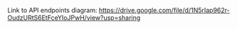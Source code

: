Link to API endpoints diagram: https://drive.google.com/file/d/1N5rIap962r-OudzURtS6EtFceYIoJPwH/view?usp=sharing
